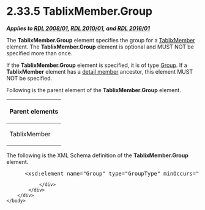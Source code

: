 <html dir="LTR" xmlns:mshelp="http://msdn.microsoft.com/mshelp" xmlns:ddue="http://ddue.schemas.microsoft.com/authoring/2003/5" xmlns:xlink="http://www.w3.org/1999/xlink" xmlns:tool="http://www.microsoft.com/tooltip">
    <head>
        <meta http-equiv="Content-Type" content="text/html; CHARSET=utf-8"></meta>
        <meta name="save" content="history"></meta>
        <title>2.33.5 TablixMember.Group</title>
        <xml>
            <mshelp:toctitle title="2.33.5 TablixMember.Group"></mshelp:toctitle>
            <mshelp:rltitle title="[MS-RDL]: TablixMember.Group"></mshelp:rltitle>
            <mshelp:keyword index="A" term="2a2f7641-4f42-44c0-81a5-c17c61b75802"></mshelp:keyword>
            <mshelp:attr name="DCSext.ContentType" value="open specification"></mshelp:attr>
            <mshelp:attr name="AssetID" value="2a2f7641-4f42-44c0-81a5-c17c61b75802"></mshelp:attr>
            <mshelp:attr name="TopicType" value="kbRef"></mshelp:attr>
            <mshelp:attr name="DCSext.Title" value="[MS-RDL]: TablixMember.Group" />
        </xml>
    </head>
    <body>
        <div id="header">
            <h1 class="heading">2.33.5 TablixMember.Group</h1>
        </div>
        <div id="mainSection">
            <div id="mainBody">
                <div id="allHistory" class="saveHistory"></div>
                <div id="sectionSection0" class="section" name="collapseableSection">
                    

<p><b><i>Applies to </i></b><a href="1e855f94-4617-47e4-b89e-0856c6cb420f.htm"><b><i>RDL 2008/01</i></b></a><b><i>,
</i></b><a href="3428e690-a348-4ec7-8a6a-8efb42d2cdee.htm"><b><i>RDL 2010/01</i></b></a><b><i>,
and </i></b><a href="52ce3983-2bfc-4e72-9359-42aaf5fe4509.htm"><b><i>RDL 2016/01</i></b></a></p>

<p>The <b>TablixMember.Group</b> element specifies the group
for a <a href="1d8a9691-b173-4e24-9ea9-1f486bc824fd.htm">TablixMember</a>
element. The <b>TablixMember.Group</b> element is optional and MUST NOT be
specified more than once. </p>

<p>If the <b>TablixMember.Group</b> element is specified, it is
of type <a href="dbfff811-1be7-4e8b-a5d2-6cc522317fbe.htm">Group</a>. If a <b>TablixMember</b>
element has a <a href="b2482b3f-74ab-4ca8-a9e5-c07955011743.htm#gt_04fb8f6f-6296-42dd-adc9-888dbf309413">detail member</a>
ancestor, this element MUST NOT be specified.</p>

<p>Following is the parent element of the <b>TablixMember.Group</b>
element.</p>

<table>
 <thead>
  <tr>
   <th>
   <p>Parent elements</p>
   </th>
  </tr>
 </thead>
 <tr>
  <td>
  <p>TablixMember </p>
  </td>
 </tr>
</table>

<p>The following is the XML Schema definition of the <b>TablixMember.Group</b>
element.</p>

<dl>
<dd>
<div><pre> &lt;xsd:element name=&quot;Group&quot; type=&quot;GroupType&quot; minOccurs=&quot;0&quot; maxOccurs=&quot;1&quot; /&gt;
</pre></div>
</dd></dl>


                </div>
            </div>
        </div>
    </body>
</html>